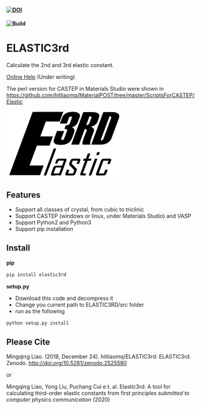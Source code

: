 #### [![DOI](https://zenodo.org/badge/162978272.svg)](https://zenodo.org/badge/latestdoi/162978272)
#### ![Build](https://github.com/hitliaomq/ELASTIC3rd/workflows/Install/badge.svg)



# ELASTIC3rd

Calculate the 2nd and 3rd elastic constant.

[Online Help](https://elastic3rd.readthedocs.io/) (Under writing)

The perl version for CASTEP in Materials Studio were shown in <https://github.com/hitliaomq/MaterialPOST/tree/master/ScriptsForCASTEP/Elastic>

<img src="https://github.com/hitliaomq/ELASTIC3rd/blob/master/Elastic3rd_LOGO.png" width="305" height="177"></img>

## Features

- Support all classes of crystal, from cubic to triclinic
- Support CASTEP (windows or linux, under Materials Studio) and VASP
- Support Python2 and Python3
- Support pip installation

## Install

**pip**

```python
pip install elastic3rd
```

**setup.py**

- Download this code and decompress it
- Change you current path to ELASTIC3RD/src folder
- run as the following

```python
python setup.py install
```





## Please Cite

Mingqing Liao. (2018, December 24). hitliaomq/ELASTIC3rd: ELASTIC3rd. Zenodo. http://doi.org/10.5281/zenodo.2525580

or

Mingqing Liao, Yong Liu, Puchang Cui  e.t. al. Elastic3rd: A tool for calculating third-order elastic
constants from first principles *submitted to computer physics communication*  (2020)